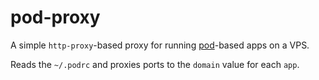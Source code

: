 # pod-proxy

A simple `http-proxy`-based proxy for running [pod](https://github.com/yyx990803/pod)-based apps on a VPS.

Reads the `~/.podrc` and proxies ports to the `domain` value for each `app`.
